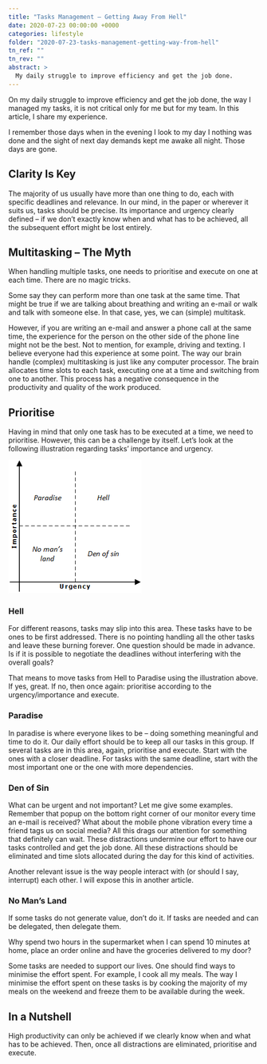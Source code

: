 ```yaml
---
title: "Tasks Management – Getting Away From Hell"
date: 2020-07-23 00:00:00 +0000
categories: lifestyle
folder: "2020-07-23-tasks-management-getting-way-from-hell"
tn_ref: ""
tn_rev: ""
abstract: >
  My daily struggle to improve efficiency and get the job done.
---
```


On my daily struggle to improve efficiency and get the job done, the way I managed my tasks, it is not critical only for me but for my team. In this article, I share my experience.

I remember those days when in the evening I look to my day I nothing was done and the sight of next day demands kept me awake all night. Those days are gone.

## Clarity Is Key

The majority of us usually have more than one thing to do, each with specific deadlines and relevance. In our mind, in the paper or wherever it suits us, tasks should be precise. Its importance and urgency clearly defined – if we don’t exactly know when and what has to be achieved, all the subsequent effort might be lost entirely.

## Multitasking – The Myth

When handling multiple tasks, one needs to prioritise and execute on one at each time. There are no magic tricks.

Some say they can perform more than one task at the same time. That might be true if we are talking about breathing and writing an e-mail or walk and talk with someone else. In that case, yes, we can (simple) multitask.

However, if you are writing an e-mail and answer a phone call at the same time, the experience for the person on the other side of the phone line might not be the best. Not to mention, for example, driving and texting. I believe everyone had this experience at some point. The way our brain handle (complex) multitasking is just like any computer processor. The brain allocates time slots to each task, executing one at a time and switching from one to another. This process has a negative consequence in the productivity and quality of the work produced.

## Prioritise

Having in mind that only one task has to be executed at a time, we need to prioritise. However, this can be a challenge by itself. Let’s look at the following illustration regarding tasks’ importance and urgency.

![tasks](/assets/images/posts/2020-07-23-tasks-management-getting-way-from-hell/img0001.png)

### Hell

For different reasons, tasks may slip into this area. These tasks have to be ones to be first addressed. There is no pointing handling all the other tasks and leave these burning forever. One question should be made in advance. Is if it is possible to negotiate the deadlines without interfering with the overall goals?

That means to move tasks from Hell to Paradise using the illustration above. If yes, great. If no, then once again: prioritise according to the urgency/importance and execute.

### Paradise

In paradise is where everyone likes to be – doing something meaningful and time to do it. Our daily effort should be to keep all our tasks in this group. If several tasks are in this area, again, prioritise and execute. Start with the ones with a closer deadline. For tasks with the same deadline, start with the most important one or the one with more dependencies.

### Den of Sin

What can be urgent and not important? Let me give some examples. Remember that popup on the bottom right corner of our monitor every time an e-mail is received? What about the mobile phone vibration every time a friend tags us on social media? All this drags our attention for something that definitely can wait. These distractions undermine our effort to have our tasks controlled and get the job done. All these distractions should be eliminated and time slots allocated during the day for this kind of activities.

Another relevant issue is the way people interact with (or should I say, interrupt) each other. I will expose this in another article.

### No Man’s Land

If some tasks do not generate value, don’t do it. If tasks are needed and can be delegated, then delegate them.

Why spend two hours in the supermarket when I can spend 10 minutes at home, place an order online and have the groceries delivered to my door?

Some tasks are needed to support our lives. One should find ways to minimise the effort spent. For example, I cook all my meals. The way I minimise the effort spent on these tasks is by cooking the majority of my meals on the weekend and freeze them to be available during the week.

## In a Nutshell

High productivity can only be achieved if we clearly know when and what has to be achieved. Then, once all distractions are eliminated, prioritise and execute.